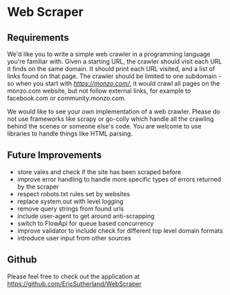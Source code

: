 # Web Scraper

## Requirements

We'd like you to write a simple web crawler in a programming language you're familiar with. Given a starting URL, the crawler should visit each URL it finds on the same domain. It should print each URL visited, and a list of links found on that page. The crawler should be limited to one subdomain - so when you start with *https://monzo.com/*, it would crawl all pages on the monzo.com website, but not follow external links, for example to facebook.com or community.monzo.com.

We would like to see your own implementation of a web crawler. Please do not use frameworks like scrapy or go-colly which handle all the crawling behind the scenes or someone else's code. You are welcome to use libraries to handle things like HTML parsing.

## Future Improvements

- store vales and check if the site has been scraped before
- improve error handling to handle more specific types of errors returned by the scraper
- respect robots.txt rules set by websites
- replace system.out with level logging 
- remove query strings from found urls
- include user-agent to get around anti-scrapping
- switch to FlowApi for queue based concurrency
- improve validator to include check for different top level domain formats
- introduce user input from other sources

## Github

Please feel free to check out the application at https://github.com/EricSutherland/WebScraper